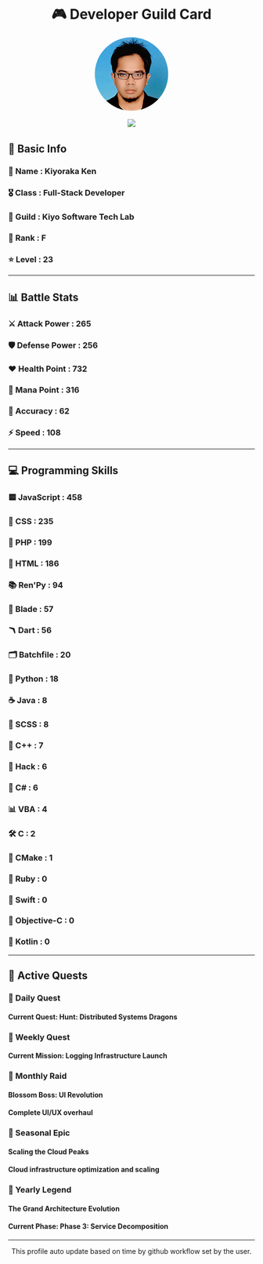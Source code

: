 <div align="center">

# 🎮 Developer Guild Card

<!-- Replace with your profile image -->
<img src="./assets/profile.png" width="150" height="150" style="border-radius: 50%"/>

![](https://komarev.com/ghpvc/?username=Kiyoraka&style=flat)
</div>

##  📌 Basic Info
### 👤 Name : Kiyoraka Ken
### 🎖️ Class : Full-Stack Developer
### 🎪 Guild : Kiyo Software Tech Lab 
### 🔰 Rank : F 
### ⭐ Level : 23

---
## 📊 Battle Stats

### ⚔️ Attack Power  : 265 
### 🛡️ Defense Power : 256 
### ❤️ Health Point  : 732 
### 🔮 Mana Point    : 316 
### 🎯 Accuracy      : 62 
### ⚡ Speed         : 108

---
## 💻 Programming Skills

### 🟨 JavaScript : 458
### 💅 CSS : 235
### 🐘 PHP : 199
### 📄 HTML : 186
### 📚 Ren'Py : 94
### 🧷 Blade : 57
### 🪃 Dart : 56
### 🗂️ Batchfile : 20
### 🐍 Python : 18
### ☕ Java : 8
### 👗 SCSS : 8
### 🧠 C++ : 7
### 🧬 Hack : 6
### 🎻 C# : 6
### 📊 VBA : 4
### 🛠️ C : 2
### 🧱 CMake : 1
### 🔻 Ruby : 0
### 🦅 Swift : 0
### 🍎 Objective-C : 0
### 🎯 Kotlin : 0

---
## 📜 Active Quests

### 🌅 Daily Quest

#### Current Quest: Hunt: Distributed Systems Dragons

### 📅 Weekly Quest
#### Current Mission: Logging Infrastructure Launch

### 🌙 Monthly Raid
#### Blossom Boss: UI Revolution
#### Complete UI/UX overhaul

### 🌠 Seasonal Epic
#### Scaling the Cloud Peaks
#### Cloud infrastructure optimization and scaling

### 👑 Yearly Legend
#### The Grand Architecture Evolution
#### Current Phase: Phase 3: Service Decomposition

---
<div align="center">
  This profile auto update based on time by github workflow set by the user.
</div>